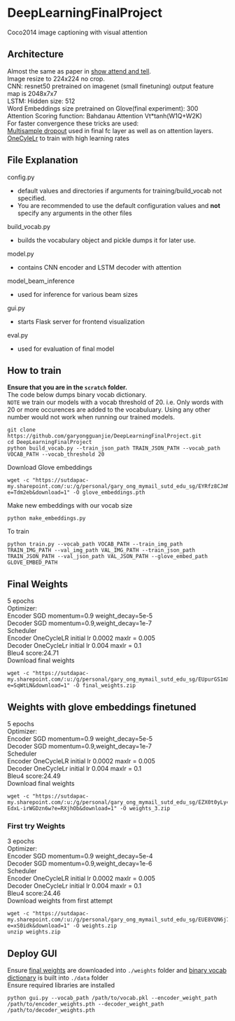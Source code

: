 # DeepLearningFinalProject
Coco2014 image captioning with visual attention
## Architecture
Almost the same as paper in [show attend and tell](https://arxiv.org/abs/1502.03044).\
Image resize to 224x224 no crop.\
CNN: resnet50 pretrained on imagenet (small finetuning) output feature map is 2048x7x7\
LSTM: Hidden size: 512 \
Word Embeddings size pretrained on Glove(final experiment): 300\
Attention Scoring function: Bahdanau Attention Vt*tanh(W1Q+W2K)\
For faster convergence these tricks are used:\
[Multisample dropout](https://arxiv.org/abs/1905.09788) used in final fc layer as well as on attention layers.\
[OneCyleLr](https://arxiv.org/abs/1708.07120) to train with high learning rates
## File Explanation
config.py
* default values and directories if arguments for training/build_vocab not specified.
* You are recommended to use the default configuration values and **not** specify any arguments in the other files

build_vocab.py
* builds the vocabulary object and pickle dumps it for later use.

model.py
* contains CNN encoder and LSTM decoder with attention

model_beam_inference
* used for inference for various beam sizes

gui.py
* starts Flask server for frontend visualization

eval.py
* used for evaluation of final model
## How to train
**Ensure that you are in the `scratch` folder.**\
The code below dumps binary vocab dictionary.\
`NOTE` we train our models with a vocab threshold of 20. i.e. Only words with 20 or more occurences are added to the vocabuluary.
Using any other number would not work when running our trained models.
```
git clone https://github.com/garyongguanjie/DeepLearningFinalProject.git
cd DeepLearningFinalProject
python build_vocab.py --train_json_path TRAIN_JSON_PATH --vocab_path VOCAB_PATH --vocab_threshold 20
```
Download Glove embeddings
```
wget -c "https://sutdapac-my.sharepoint.com/:u:/g/personal/gary_ong_mymail_sutd_edu_sg/EYRfz8CJmNFEqW9FtA6dTRABzhWQuTNubo6j_mzfKL1tEg?e=Tdm2eb&download=1" -O glove_embeddings.pth
```
Make new embeddings with our vocab size
```
python make_embeddings.py
```
To train
```
python train.py --vocab_path VOCAB_PATH --train_img_path TRAIN_IMG_PATH --val_img_path VAL_IMG_PATH --train_json_path TRAIN_JSON_PATH --val_json_path VAL_JSON_PATH --glove_embed_path GLOVE_EMBED_PATH
```
## Final Weights
5 epochs\
Optimizer:\
Encoder SGD momentum=0.9 weight_decay=5e-5 \
Decoder SGD momentum=0.9,weight_decay=1e-7 \
Scheduler \
Encoder OneCycleLR initial lr 0.0002 maxlr = 0.005 \
Decoder OneCycleLr initial lr 0.004 maxlr = 0.1\
Bleu4 score:24.71\
Download final weights
```
wget -c "https://sutdapac-my.sharepoint.com/:u:/g/personal/gary_ong_mymail_sutd_edu_sg/EUpurGS1mXxAg38s8lkAUb8BF80pzSB_Su6TQ6cbCBYXxw?e=SqWtLN&download=1" -O final_weights.zip
```
## Weights with glove embeddings finetuned
5 epochs\
Optimizer:\
Encoder SGD momentum=0.9 weight_decay=5e-5 \
Decoder SGD momentum=0.9,weight_decay=1e-7 \
Scheduler \
Encoder OneCycleLR initial lr 0.0002 maxlr = 0.005 \
Decoder OneCycleLr initial lr 0.004 maxlr = 0.1\
Bleu4 score:24.49\
Download final weights
```
wget -c "https://sutdapac-my.sharepoint.com/:u:/g/personal/gary_ong_mymail_sutd_edu_sg/EZX0t0yLy4tOh0tteU5HuFMBUyu7rPe-EdxL-irWGDzn6w?e=RXjhOb&download=1" -O weights_3.zip
```
### First try Weights
3 epochs\
Optimizer:\
Encoder SGD momentum=0.9 weight_decay=5e-4\
Decoder SGD momentum=0.9,weight_decay=1e-6\
Scheduler\
Encoder OneCycleLR initial lr 0.0002 maxlr = 0.005\
Decoder OneCycleLr initial lr 0.004 maxlr = 0.1\
Bleu4 score:24.46\
Download weights from first attempt
```
wget -c "https://sutdapac-my.sharepoint.com/:u:/g/personal/gary_ong_mymail_sutd_edu_sg/EUE8VQN6j7dNrRyhPLoCVFkBXYyRoQgcicrRQM_PhxYslg?e=xS0idk&download=1" -O weights.zip
unzip weights.zip
```
## Deploy GUI
Ensure [final weights](#final-weights) are downloaded into `./weights` folder and [binary vocab dictionary](#how-to-train) is built into `./data` folder \
Ensure required libraries are installed
```
python gui.py --vocab_path /path/to/vocab.pkl --encoder_weight_path /path/to/encoder_weights.pth --decoder_weight_path /path/to/decoder_weights.pth
```

